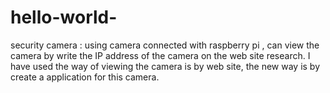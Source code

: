 # hello-world-
security camera : using camera connected with raspberry pi , can view the camera by write the IP address of the camera on the web site research. 
I have used the way of viewing the camera is by web site, the new way is by create a application for this camera. 
